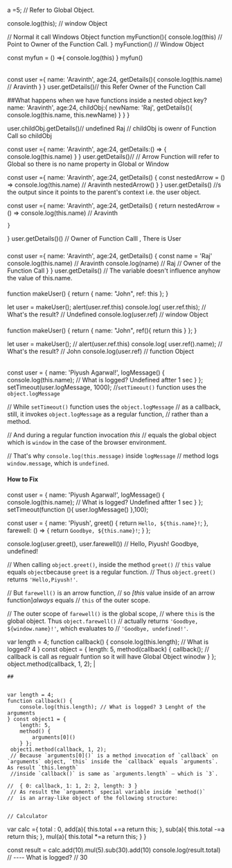  a =5; // Refer to Global Object.

console.log(this); // window Object


// Normal it call Windows Object
function myFunction(){
    console.log(this) // Point to Owner of the Function Call.
}
myFunction() // Window Object

const myfun = () =>{
    console.log(this)
}
myfun()

######


const user ={
    name: 'Aravinth',
    age:24,
    getDetails(){
        console.log(this.name) // Aravinth
    }
}
user.getDetails()// this Refer Owner of the Function Call

##What happens when we have functions inside a nested object key? 
    name: 'Aravinth',
    age:24,
    childObj:{
        newName: 'Raj',
        getDetails(){
            console.log(this.name, this.newName) 
        }
    }
    }
  
user.childObj.getDetails()// undefined Raj
// childObj is owenr of Function Call so childObj




const user ={
    name: 'Aravinth',
    age:24,
    getDetails:() => {
        console.log(this.name) 
    }
}
user.getDetails()// // Arrow Function will refer to Global so there is no name property in Global or Window




const user ={
    name: 'Aravinth',
    age:24,
    getDetails() {
    const nestedArrow = () => console.log(this.name) // Aravinth
    nestedArrow()
    }
}
user.getDetails() //s the output since it points to the parent's context i.e. the user object.



const user ={
    name: 'Aravinth',
    age:24,
    getDetails() {
    return nestedArrow = () => console.log(this.name) // Aravinth
    
    }
}
user.getDetails()() // Owner of Function Calll , There is User


###

const user ={
    name: 'Aravinth',
    age:24,
    getDetails() {
    const name = 'Raj'
    console.log(this.name) // Aravinth
    console.log(name) // Raj
    // Owner of the Function Call
    }
}
user.getDetails()
// The variable doesn't influence anyhow the value of this.name.



####

function makeUser() {
    return {
      name: "John",
      ref: this
    };
  }
  
  let user = makeUser();
  alert(user.ref.this)
  console.log( user.ref.this); // What's the result? // Undefined
  console.log(user.ref) // window Object



  ####
  function makeUser() {
    return {
      name: "John",
      ref(){
          return this
      }
    };
  }
  
  let user = makeUser();
//   alert(user.ref.this)
  console.log( user.ref().name); // What's the result? // John
  console.log(user.ref) // function Object


######
  
  const user = { 
      name: 'Piyush Agarwal!', 
      logMessage() { 
      console.log(this.name); // What is logged?  Undefined aftter 1 sec
    } }; 
  setTimeout(user.logMessage, 1000); //`setTimeout()` function uses the `object.logMessage` 


//   While `setTimeout()` function uses the `object.logMessage` 
//   as a callback, still, it invokes `object.logMessage` as a regular function, 
//   rather than a method.

// And during a regular function invocation *this* 
// equals the global object which is `window` in the case of the browser environment.

// That's why `console.log(this.message)` inside `logMessage`
//  method logs `window.message`, which is `undefined`.


#### How to Fix


const user = { 
    name: 'Piyush Agarwal!', 
    logMessage() { 
    console.log(this.name); // What is logged?  Undefined aftter 1 sec
  } }; 
setTimeout(function (){
   user.logMessage() 
},100);



const user = { 
    name: 'Piyush', 
greet() { 
    return `Hello, ${this.name}!`; 
}, 
farewell: () => 
{ 
    return `Goodbye, ${this.name}!`; 
} 
}; 

  console.log(user.greet(), user.farewell())  // Hello, Piyush! Goodbye, undefined!


//   When calling `object.greet()`, inside the method `greet()` 
//   `this` value equals `object`because `greet` is a regular function.
//    Thus `object.greet()` returns `'Hello,Piyush!'`.

// But `farewell()` is an arrow function,
//  so *[this* value inside of an arrow function]*always* equals 
//  `this` of the outer scope.

// The outer scope of `farewell()` is the global scope, 
// where `this` is the global object. Thus `object.farewell()`
//  actually returns `'Goodbye, ${window.name}!'`, which evaluates to 
//  `'Goodbye, undefined!'`.




var length = 4; 
function callback() { 
    console.log(this.length); // What is logged?  4
}
 const object = { 
    length: 5,
     method(callback) {
         callback(); // callback is call as regualr funtion so it will have Global Object winodw
    } }; 
    object.method(callback, 1, 2); |



    ##

    
    var length = 4; 
    function callback() { 
        console.log(this.length); // What is logged? 3 Lenght of the arguments 
    } const object1 = { 
        length: 5, 
        method() { 
            arguments[0]() 
        } };
     object1.method(callback, 1, 2);
     // Because `arguments[0]()` is a method invocation of `callback` on `arguments` object, `this` inside the `callback` equals `arguments`. As result `this.length` 
     //inside `callback()` is same as `arguments.length` — which is `3`.

    //  { 0: callback, 1: 1, 2: 2, length: 3 }
     // As result the `arguments` special variable inside `method()` 
    //  is an array-like object of the following structure:


    // Calculator

    

var calc ={
    total : 0,
    add(a){
        this.total +=a
        return this;
    },
    sub(a){
        this.total -=a
        return this;
    },
    mul(a){
        this.total *=a
        return this;
    }
}

const result = calc.add(10).mul(5).sub(30).add(10) 
console.log(result.total) // ---- What is logged? // 30